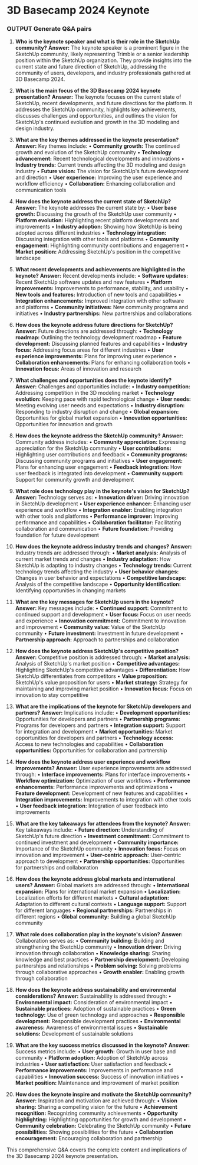 # 3D Basecamp 2024 Keynote

### OUTPUT Generate Q&A pairs

1. **Who is the keynote speaker and what is their role in the SketchUp community?**
**Answer:**
The keynote speaker is a prominent figure in the SketchUp community, likely representing Trimble or a senior leadership position within the SketchUp organization. They provide insights into the current state and future direction of SketchUp, addressing the community of users, developers, and industry professionals gathered at 3D Basecamp 2024.

2. **What is the main focus of the 3D Basecamp 2024 keynote presentation?**
**Answer:**
The keynote focuses on the current state of SketchUp, recent developments, and future directions for the platform. It addresses the SketchUp community, highlights key achievements, discusses challenges and opportunities, and outlines the vision for SketchUp's continued evolution and growth in the 3D modeling and design industry.

3. **What are the key themes addressed in the keynote presentation?**
**Answer:**
Key themes include:
• **Community growth:** The continued growth and evolution of the SketchUp community
• **Technology advancement:** Recent technological developments and innovations
• **Industry trends:** Current trends affecting the 3D modeling and design industry
• **Future vision:** The vision for SketchUp's future development and direction
• **User experience:** Improving the user experience and workflow efficiency
• **Collaboration:** Enhancing collaboration and communication tools

4. **How does the keynote address the current state of SketchUp?**
**Answer:**
The keynote addresses the current state by:
• **User base growth:** Discussing the growth of the SketchUp user community
• **Platform evolution:** Highlighting recent platform developments and improvements
• **Industry adoption:** Showing how SketchUp is being adopted across different industries
• **Technology integration:** Discussing integration with other tools and platforms
• **Community engagement:** Highlighting community contributions and engagement
• **Market position:** Addressing SketchUp's position in the competitive landscape

5. **What recent developments and achievements are highlighted in the keynote?**
**Answer:**
Recent developments include:
• **Software updates:** Recent SketchUp software updates and new features
• **Platform improvements:** Improvements to performance, stability, and usability
• **New tools and features:** Introduction of new tools and capabilities
• **Integration enhancements:** Improved integration with other software and platforms
• **Community initiatives:** New community programs and initiatives
• **Industry partnerships:** New partnerships and collaborations

6. **How does the keynote address future directions for SketchUp?**
**Answer:**
Future directions are addressed through:
• **Technology roadmap:** Outlining the technology development roadmap
• **Feature development:** Discussing planned features and capabilities
• **Industry focus:** Addressing focus areas for different industries
• **User experience improvements:** Plans for improving user experience
• **Collaboration enhancements:** Plans for enhancing collaboration tools
• **Innovation focus:** Areas of innovation and research

7. **What challenges and opportunities does the keynote identify?**
**Answer:**
Challenges and opportunities include:
• **Industry competition:** Addressing competition in the 3D modeling market
• **Technology evolution:** Keeping pace with rapid technological change
• **User needs:** Meeting evolving user needs and expectations
• **Industry disruption:** Responding to industry disruption and change
• **Global expansion:** Opportunities for global market expansion
• **Innovation opportunities:** Opportunities for innovation and growth

8. **How does the keynote address the SketchUp community?**
**Answer:**
Community address includes:
• **Community appreciation:** Expressing appreciation for the SketchUp community
• **User contributions:** Highlighting user contributions and feedback
• **Community programs:** Discussing community programs and initiatives
• **User engagement:** Plans for enhancing user engagement
• **Feedback integration:** How user feedback is integrated into development
• **Community support:** Support for community growth and development

9. **What role does technology play in the keynote's vision for SketchUp?**
**Answer:**
Technology serves as:
• **Innovation driver:** Driving innovation in SketchUp development
• **User experience enhancer:** Enhancing user experience and workflow
• **Integration enabler:** Enabling integration with other tools and platforms
• **Performance improver:** Improving performance and capabilities
• **Collaboration facilitator:** Facilitating collaboration and communication
• **Future foundation:** Providing foundation for future development

10. **How does the keynote address industry trends and changes?**
**Answer:**
Industry trends are addressed through:
• **Market analysis:** Analysis of current market trends and changes
• **Industry adaptation:** How SketchUp is adapting to industry changes
• **Technology trends:** Current technology trends affecting the industry
• **User behavior changes:** Changes in user behavior and expectations
• **Competitive landscape:** Analysis of the competitive landscape
• **Opportunity identification:** Identifying opportunities in changing markets

11. **What are the key messages for SketchUp users in the keynote?**
**Answer:**
Key messages include:
• **Continued support:** Commitment to continued support and development
• **User focus:** Focus on user needs and experience
• **Innovation commitment:** Commitment to innovation and improvement
• **Community value:** Value of the SketchUp community
• **Future investment:** Investment in future development
• **Partnership approach:** Approach to partnerships and collaboration

12. **How does the keynote address SketchUp's competitive position?**
**Answer:**
Competitive position is addressed through:
• **Market analysis:** Analysis of SketchUp's market position
• **Competitive advantages:** Highlighting SketchUp's competitive advantages
• **Differentiation:** How SketchUp differentiates from competitors
• **Value proposition:** SketchUp's value proposition for users
• **Market strategy:** Strategy for maintaining and improving market position
• **Innovation focus:** Focus on innovation to stay competitive

13. **What are the implications of the keynote for SketchUp developers and partners?**
**Answer:**
Implications include:
• **Development opportunities:** Opportunities for developers and partners
• **Partnership programs:** Programs for developers and partners
• **Integration support:** Support for integration and development
• **Market opportunities:** Market opportunities for developers and partners
• **Technology access:** Access to new technologies and capabilities
• **Collaboration opportunities:** Opportunities for collaboration and partnership

14. **How does the keynote address user experience and workflow improvements?**
**Answer:**
User experience improvements are addressed through:
• **Interface improvements:** Plans for interface improvements
• **Workflow optimization:** Optimization of user workflows
• **Performance enhancements:** Performance improvements and optimizations
• **Feature development:** Development of new features and capabilities
• **Integration improvements:** Improvements to integration with other tools
• **User feedback integration:** Integration of user feedback into improvements

15. **What are the key takeaways for attendees from the keynote?**
**Answer:**
Key takeaways include:
• **Future direction:** Understanding of SketchUp's future direction
• **Investment commitment:** Commitment to continued investment and development
• **Community importance:** Importance of the SketchUp community
• **Innovation focus:** Focus on innovation and improvement
• **User-centric approach:** User-centric approach to development
• **Partnership opportunities:** Opportunities for partnerships and collaboration

16. **How does the keynote address global markets and international users?**
**Answer:**
Global markets are addressed through:
• **International expansion:** Plans for international market expansion
• **Localization:** Localization efforts for different markets
• **Cultural adaptation:** Adaptation to different cultural contexts
• **Language support:** Support for different languages
• **Regional partnerships:** Partnerships in different regions
• **Global community:** Building a global SketchUp community

17. **What role does collaboration play in the keynote's vision?**
**Answer:**
Collaboration serves as:
• **Community building:** Building and strengthening the SketchUp community
• **Innovation driver:** Driving innovation through collaboration
• **Knowledge sharing:** Sharing knowledge and best practices
• **Partnership development:** Developing partnerships and relationships
• **Problem solving:** Solving problems through collaborative approaches
• **Growth enabler:** Enabling growth through collaboration

18. **How does the keynote address sustainability and environmental considerations?**
**Answer:**
Sustainability is addressed through:
• **Environmental impact:** Consideration of environmental impact
• **Sustainable practices:** Adoption of sustainable practices
• **Green technology:** Use of green technology and approaches
• **Responsible development:** Responsible development practices
• **Environmental awareness:** Awareness of environmental issues
• **Sustainable solutions:** Development of sustainable solutions

19. **What are the key success metrics discussed in the keynote?**
**Answer:**
Success metrics include:
• **User growth:** Growth in user base and community
• **Platform adoption:** Adoption of SketchUp across industries
• **User satisfaction:** User satisfaction and feedback
• **Performance improvements:** Improvements in performance and capabilities
• **Innovation success:** Success of innovation initiatives
• **Market position:** Maintenance and improvement of market position

20. **How does the keynote inspire and motivate the SketchUp community?**
**Answer:**
Inspiration and motivation are achieved through:
• **Vision sharing:** Sharing a compelling vision for the future
• **Achievement recognition:** Recognizing community achievements
• **Opportunity highlighting:** Highlighting opportunities for growth and development
• **Community celebration:** Celebrating the SketchUp community
• **Future possibilities:** Showing possibilities for the future
• **Collaboration encouragement:** Encouraging collaboration and partnership

This comprehensive Q&A covers the complete content and implications of the 3D Basecamp 2024 keynote presentation.